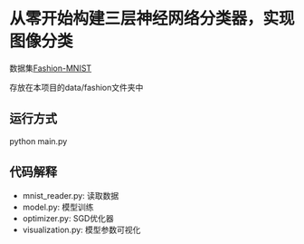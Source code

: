 # 从零开始构建三层神经网络分类器，实现图像分类
数据集[Fashion-MNIST](https://github.com/zalandoresearch/fashion-mnist)

存放在本项目的data/fashion文件夹中
## 运行方式
python main.py
## 代码解释
* mnist_reader.py: 读取数据
* model.py: 模型训练
* optimizer.py: SGD优化器
* visualization.py: 模型参数可视化
